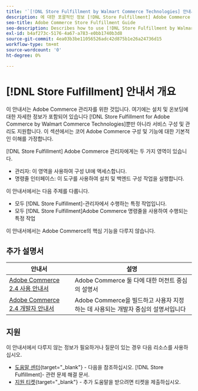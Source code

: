 ```yaml
---
title: '`[!DNL Store Fulfillment by Walmart Commerce Technologies] 안내서 개요'''
description: 에 대한 포괄적인 정보 [!DNL Store Fulfillment] Adobe Commerce 관리자(설치 및 온보딩 포함)
seo-title: Adobe Commerce Store Fulfillment Guide
seo-description: Describes how to use [!DNL Store Fulfillment by Walmart Commerce Technologies] services with Adobe Commerce.
exl-id: b4af273c-5176-4a67-a783-e0bb1740b3d8
source-git-commit: 4ea03b3be11056526adc42d875b1e26a24736d15
workflow-type: tm+mt
source-wordcount: '0'
ht-degree: 0%

---
```


# [!DNL Store Fulfillment] 안내서 개요

이 안내서는 Adobe Commerce 관리자를 위한 것입니다. 여기에는 설치 및 온보딩에 대한 자세한 정보가 포함되어 있습니다 [!DNL Store Fulfillment for Adobe Commerce by Walmart Commerce Technologies]뿐만 아니라 서비스 구성 및 관리도 지원합니다. 이 섹션에서는 코어 Adobe Commerce 구성 및 기능에 대한 기본적인 이해를 가정합니다.

[!DNL Store Fulfillment] Adobe Commerce 관리자에게는 두 가지 영역이 있습니다.

* 관리자: 이 영역을 사용하여 구성 UI에 액세스합니다.
* 명령줄 인터페이스: 이 도구를 사용하여 설치 및 백엔드 구성 작업을 실행합니다.

이 안내서에서는 다음 주제를 다룹니다.

* 모두 [!DNL Store Fulfillment]-관리자에서 수행하는 특정 작업입니다.
* 모두 [!DNL Store Fulfillment]Adobe Commerce 명령줄을 사용하여 수행되는 특정 작업

이 안내서에서는 Adobe Commerce의 핵심 기능을 다루지 않습니다.

## 추가 설명서

| 안내서 | 설명 |
|-----------------------------------------------------------------------|----------------------------------------------------------------------------|
| [Adobe Commerce 2.4 사용 안내서](https://docs.magento.com/user-guide/) | Adobe Commerce 둘 다에 대한 머천트 중심의 설명서 |
| [Adobe Commerce 2.4 개발자 안내서](https://devdocs.magento.com/) | Adobe Commerce을 빌드하고 사용자 지정하는 데 사용되는 개발자 중심의 설명서입니다 |

## 지원

이 안내서에서 다루지 않는 정보가 필요하거나 질문이 있는 경우 다음 리소스를 사용하십시오.

* [도움말 센터](https://support.magento.com/hc/en-us){target=&quot;_blank&quot;} - 다음을 참조하십시오. [!DNL Store Fulfillment]- 관련 문제 해결 문서.
* [지원 티켓](https://support.magento.com/hc/en-us/articles/360000913794#submit-ticket){target=&quot;_blank&quot;} - 추가 도움말을 받으려면 티켓을 제출하십시오.
